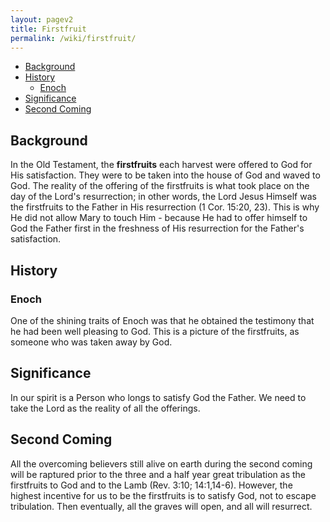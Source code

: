 ```yaml
---
layout: pagev2
title: Firstfruit
permalink: /wiki/firstfruit/
---
```

- [Background](#background)
- [History](#history)
  - [Enoch](#enoch)
- [Significance](#significance)
- [Second Coming](#second-coming)

## Background

In the Old Testament, the **firstfruits** each harvest were offered to God for His satisfaction. They were to be taken into the house of God and waved to God. The reality of the offering of the firstfruits is what took place on the day of the Lord's resurrection; in other words, the Lord Jesus Himself was the firstfruits to the Father in His resurrection (1 Cor. 15:20, 23). This is why He did not allow Mary to touch Him - because He had to offer himself to God the Father first in the freshness of His resurrection for the Father's satisfaction.

## History

### Enoch

One of the shining traits of Enoch was that he obtained the testimony that he had been well pleasing to God. This is a picture of the firstfruits, as someone who was taken away by God.

## Significance

In our spirit is a Person who longs to satisfy God the Father. We need to take the Lord as the reality of all the offerings.

## Second Coming

All the overcoming believers still alive on earth during the second coming will be raptured prior to the three and a half year great tribulation as the firstfruits to God and to the Lamb (Rev. 3:10; 14:1,14-6). However, the highest incentive for us to be the firstfruits is to satisfy God, not to escape tribulation. Then eventually, all the graves will open, and all will resurrect. 

